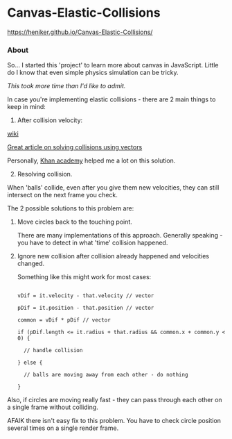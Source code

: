 # Canvas-Elastic-Collisions

https://heniker.github.io/Canvas-Elastic-Collisions/



### About

So... I started this 'project' to learn more about canvas in JavaScript. Little do I know that even simple physics simulation can be tricky.



*This took more time than I'd like to admit.*



In case you're implementing elastic collisions - there are 2 main things to keep in mind:

1. After collision velocity: 

  [wiki](https://en.wikipedia.org/wiki/Elastic_collision) <br>

  [Great article on solving collisions using vectors](http://www.vobarian.com/collisions/) <br>

  Personally, [Khan academy](https://www.khanacademy.org/) helped me a lot on this solution.

2. Resolving collision. <br>

  When 'balls' collide, even after you give them new velocities, they can still intersect on the next frame you check. <br>

  The 2 possible solutions to this problem are:

   1. Move circles back to the touching point. <br>

      There are many implementations of this approach. Generally speaking - you have to detect in what 'time' collision happened.

   2. Ignore new collision after collision already happened and velocities changed. 

      Something like this might work for most cases:

      ```

      vDif = it.velocity - that.velocity // vector

      pDif = it.position - that.position // vector

      common = vDif * pDif // vector

      if (pDif.length <= it.radius + that.radius && common.x + common.y < 0) {

        // handle collision

      } else {

        // balls are moving away from each other - do nothing

      }

      ```



Also, if circles are moving really fast - they can pass through each other on a single frame without colliding.

AFAIK there isn't easy fix to this problem. You have to check circle position several times on a single render frame.
